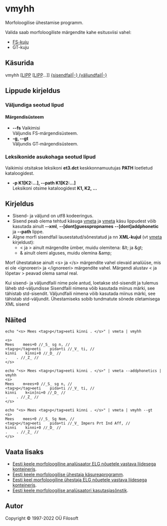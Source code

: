 # vmyhh
Morfoloogilise ühestamise programm.

Valida saab morfoloogiliste märgendite kahe esitusviisi vahel:
* [FS-kuju](https://filosoft.ee/html_morf_et/morfoutinfo.html)
* GT-kuju

## Käsurida
vmyhh \[[LIPP](#lippude_kirjeldus) \[[LIPP](#lippude_kirjeldus)…\]\] [{sisendfail|-} {väljundfail|-}](#kirjeldus)

## Lippude kirjeldus <a name="lippude_kirjeldus"></a>

### Väljundiga seotud lipud

#### Märgendisüsteem <a name="lipp_margendisusteem"></a>
* **--fs** Vaikimisi <br> Väljundis FS-märgendisüsteem.
* **-g, --gt** <br> Väljundis GT-märgendisüsteem.

### Leksikonide asukohaga seotud lipud <a name="lipp_leksikonid"></a>
Vaikimisi otsitakse leksikoni **et3.dct** keskkonnamuutujas **PATH** loetletud kataloogidest.
* **-p K1[K2:...], --path K1[K2:...]** <br> Leksikoni otsime kataloogidest **K1, K2, ...**

## Kirjeldus <a name="kirjeldus"></a>
* Sisend- ja väljund on utf8 kodeeringus.
* Sisend peab olema tehtud käsuga 
[vmeta](https://gitlab.com/tarmo.vaino/docker-elg-morf/-/blob/main/LOEMIND.md) ja
[vmeta](https://gitlab.com/tarmo.vaino/docker-elg-morf/-/blob/main/LOEMIND.md)
käsu lippudest võib kasutada ainult **--xml**, **--\[dont\]guesspropnames** 
**--\[dont\]addphonetic** ja **--path** lippe. 
* Algne morfi sisendfail lausestatud/sõnestatud ja nn **XML-kujul** (vt 
[vmeta](https://gitlab.com/tarmo.vaino/docker-elg-morf/-/blob/main/LOEMIND.md) 
kirjeldust):
  * &lt; ja &gt; ainult märgendite ümber, muidu olemitena: &amp;lt; ja &amp;gt;
  * & ainult olemi alguses, muidu olemina &amp;amp;
  
Morf ühestatakse ainult &lt;s&gt; ja &lt;/s&gt; märgendite vahel olevaid analüüse, 
mis ei ole &lt;ignoreeri&gt; ja &lt;/ignoreeri&gt; märgendite vahel.
Märgendi alustav &lt; ja lõpetav &gt; peavad olema samal real.

Kui sisend- ja väljundfaili nime pole antud, loetakse std-sisendit ja tulemus läheb std-väljundisse
Sisendfaili nimena võib kasutada miinus märki, see tähistab std-sisendit.
Väljundfaili nimena võib kasutada miinus märki, see tähistab std-väljundit.
Ühestamiseks sobib tundmatute sõnede oletamisega XML sisend

## Näited
```commandline
echo "<s> Mees <tag>p</tag>eeti kinni . </s>" | vmeta | vmyhh

<s>
Mees    mees+0 //_S_ sg n, //
<tag>p</tag>eeti    pida+ti //_V_ ti, //
kinni    kinni+0 //_D_ //
.    . //_Z_ //
</s>
```

```commandline
echo "<s> Mees <tag>p</tag>eeti kinni . </s>" | vmeta --addphonetics | vmyhh
<s>
Mees    m<ees+0 //_S_ sg n, //
<tag>p</tag>eeti    pida+ti //_V_ ti, //
kinni    k<in]ni+0 //_D_ //
.    . //_Z_ //
</s>
```

```commandline
echo "<s> Mees <tag>p</tag>eeti kinni . </s>" | vmeta | vmyhh --gt
<s>
Mees    mees+0 //_S_ Sg Nom, //
<tag>p</tag>eeti    pida+ti //_V_ Impers Prt Ind Aff, //
kinni    kinni+0 //_D_ //
.    . //_Z_ //
</s>
```


## Vaata lisaks
* [Eesti keele morfoloogiline analüsaator ELG nõuetele vastava liidesega konteineris](https://gitlab.com/tarmo.vaino/docker-elg-morf/-/blob/main/LOEMIND.md).
* [Eesti keele morfoloogilise ühestaja käsureaprogramm](https://github.com/Filosoft/vabamorf/blob/master/apps/cmdline/vmyhh/LOEMIND.md).
* [Eesti keel morfoloogiline ühestaja ELG nõuetele vastava liidesega konteineris](https://gitlab.com/tarmo.vaino/docker-elg-disamb/-/blob/main/LOEMIND.md).
* [Eesti keele morfoloogilise analüsaatori kasutasjasõnstik](https://github.com/Filosoft/vabamorf/blob/master/apps/cmdline/vmeta/kasutajasonastik.md).

## Autor
Copyright © 1997-2022 OÜ Filosoft
